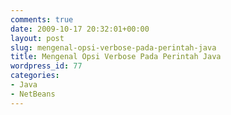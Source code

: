 ```yaml
---
comments: true
date: 2009-10-17 20:32:01+00:00
layout: post
slug: mengenal-opsi-verbose-pada-perintah-java
title: Mengenal Opsi Verbose Pada Perintah Java
wordpress_id: 77
categories:
- Java
- NetBeans
---
```


